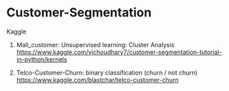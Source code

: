 # Customer-Segmentation
 Kaggle

1) Mall_customer: Unsupervised learning: Cluster Analysis
https://www.kaggle.com/vjchoudhary7/customer-segmentation-tutorial-in-python/kernels

2) Telco-Customer-Churn: binary classification (churn / not churn)
https://www.kaggle.com/blastchar/telco-customer-churn
